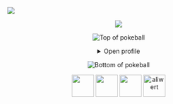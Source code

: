 [//]: # (https://gpvc.arturio.dev/aliwert) 
[//]: # (Unfortunately aliwert's repo, as seen above was archived and the link isn't working so I built my own "https://github.com/aliwert/github-profile-view-tracker")

![](https://komarev.com/ghpvc/?username=aliwert&style=for-the-badge&color=ff0000)

<div align="center">
 <a href="https://github.com/DenverCoder1/readme-typing-svg">
    <img src="https://readme-typing-svg.demolab.com/?lines=Click%20Open%20Profile%20;&center=true&width=440&height=45&color=FF0000&vCenter=true&pause=1000&size=22" /></a>

![Top of pokeball](https://user-images.githubusercontent.com/44261381/209363264-ac854d3c-2cc2-44c4-928e-8a08d1013f46.png)

<details>
<summary>Open profile</summary>

[comment]: <> (View Counter)
<br>
<div>
  <div align=center>
      <img height="200" src="https://github.com/aliwert/ss/blob/e603be79e243c9973441714bb548cd10c84853d5/main.png" alt="Avatar photo of Aliwert">
  </div>
  <div align=center>
      <a href="https://github.com/DenverCoder1/readme-typing-svg">
      <img src="https://readme-typing-svg.demolab.com/?lines=Software%20Developer%20;Backend%20Enthusiast%20;Confident%20and%20Ambitious%20;Always%20learning%20new%20things;Basketball%20and%20Chess%20Lover&;font=Fira%20Code&center=true&width=440&height=45&color=FF0000&vCenter=true&pause=1000&size=22" /></a>
  </div>
</div>

<details>
<summary>About me</summary>

[//]: # (You must have a lf before the markdown element when inside a block for it to work: https://stackoverflow.com/questions/29368902/how-can-i-wrap-my-markdown-in-an-html-div)

<div align="left">

```rust
struct Aliwert {
    city: &'static str,
    job_title: &'static str,
    specialization: &'static str,
    hobbies: &'static [&'static str],
}

impl Aliwert {
    fn new() -> Self {
        Aliwert {
            city: "Istanbul, Turkey",
            job_title: "Software Developer",
            specialization: "Building full-fledged web applications",
            hobbies: &["Basketball", "Reading", "Music"],
        }
    }

    fn fix_bugs(&self) {
        println!("Bug squashed!");
    }
}
```

</div>

</details>

<details>
<summary>Tools</summary>
<div>
  <p style="display: inline-block;" align="center">
    <kbd>
      <kbd>Programming Languages</kbd>
      <br>
      <br>
      <img width="30px" alt="java title="java" src="https://skillicons.dev/icons?i=java" />
      <img width="30px" alt="go" title="go" src="https://skillicons.dev/icons?i=go&theme=light" /> 
      <img width="30px" alt="js" title="js" src="https://skillicons.dev/icons?i=js" />
      <img width="30px" alt="py" title="py" src="https://skillicons.dev/icons?i=py&theme=light" /> 
    </kbd>
    <kbd>
      <kbd>Web-Mobile Development</kbd>
      <br>
      <br>
      <img width="30px" alt="spring" title="spring" src="https://skillicons.dev/icons?i=spring&theme=light" />
      <img width="30px" alt="ts" title="ts" src="https://skillicons.dev/icons?i=ts&theme=light" />
      <img width="30px" alt="nodejs" title="nodejs" src="https://skillicons.dev/icons?i=nodejs" />
      <img width="30px" alt="fastapi" title="fastapi" src="https://skillicons.dev/icons?i=fastapi" />
      <img width="30px" alt="django" title="django" src="https://skillicons.dev/icons?i=django" />
      <img width="30px" alt="react" title="react" src="https://skillicons.dev/icons?i=react" /> 
      <img width="30px" alt="react native"  title="react native" src="https://go-skill-icons.vercel.app/api/icons?i=reactnative" />
    </kbd>
    <kbd>
      <kbd>Database</kbd>
      <br>
      <br>
      <img width="30px" alt="postgresql" title="postgresql" src="https://skillicons.dev/icons?i=postgres" />
      <img width="30px" alt="mssql" title="mssql" src="https://go-skill-icons.vercel.app/api/icons?i=sqlserver" />
      <img width="30px" alt="mongodb" title="mongodb" src="https://skillicons.dev/icons?i=mongodb" />
    </kbd>
    <br>
    <br>
    <kbd>
      <kbd>Software & Others</kbd>
      <br>
      <br>
      <img width="30px" alt="linux" title="linux" src="https://skillicons.dev/icons?i=linux" />
      <img width="30px" alt="aws" title="aws" src="https://skillicons.dev/icons?i=aws" />
      <img width="30px" alt="git" title="git" src="https://skillicons.dev/icons?i=git" />
      <img width="30px" alt="docker" title="docker" src="https://skillicons.dev/icons?i=docker" />
    </kbd>
  </p>
</div>
</details>

<details>
  <summary>Quote</summary>
  <br>
  A quote that resonates with me is...
  <blockquote>
    “I am not leaving a spiritual legacy of dogmas, unchangeable petrified directives. My spiritual legacy is science and reason.”
    <br><strong>Mustafa Kemal Ataturk</strong>
  </blockquote>
</details>

<details>
  <summary>Free DOSE hit</summary>
  <br>
  <small><i>DOSE (dopamine, oxytocin, serotonin & endorphin), refresh page if dose was ineffective.</i></small>
  <br>
  <div align="center"><img src="https://readme-jokes.vercel.app/api?theme=monokai" alt="Jokes Card" /></div>
</details>



</details>

![Bottom of pokeball](https://user-images.githubusercontent.com/44261381/209363271-905d2a5e-8a18-44c0-a450-45dddd4d5036.png)

<div align=center>
   <a href="https://www.linkedin.com/in/alimerterdogan/" target="blank"><img width="50px" height="50px" src="https://skillicons.dev/icons?i=linkedin" /></a>
   <a href="https://stackoverflow.com/users/23258196/ali-mert-erdo%c4%9fan" target="blank"><img width="50px" height="50px" src="https://skillicons.dev/icons?i=stackoverflow" /></a>
 <a href="https://dev.to/aliwert" target="blank"><img width="50px" height="50px" src="https://skillicons.dev/icons?i=devto" /></a>
 <a href="https://leetcode.com/u/aliwert/" target="blank"><img src="https://user-images.githubusercontent.com/36547915/97088991-45da5d00-1652-11eb-900f-80d106540f4f.png" alt="aliwert" height="50" width="50" />
 </div>

